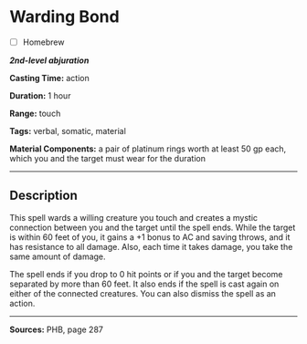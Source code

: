 # Warding Bond

- [ ] Homebrew

***2nd-level abjuration***

**Casting Time:** action

**Duration:** 1 hour

**Range:** touch

**Tags:** verbal, somatic, material

**Material Components:** a pair of platinum rings worth at least 50 gp each, which you and the target must wear for the duration

---

## Description
This spell wards a willing creature you touch and creates a mystic connection between you and the target until the spell ends.
While the target is within 60 feet of you, it gains a +1 bonus to AC and saving throws, and it has resistance to all damage.
Also, each time it takes damage, you take the same amount of damage.

The spell ends if you drop to 0 hit points or if you and the target become separated by more than 60 feet.
It also ends if the spell is cast again on either of the connected creatures.
You can also dismiss the spell as an action.

---

**Sources:** PHB, page 287
